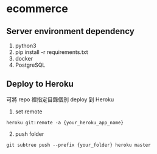 # ecommerce


## Server environment dependency
1. python3
2. pip install -r requirements.txt
3. docker
4. PostgreSQL


## Deploy to Heroku
可將 repo 裡指定目錄個別 deploy 到 Heroku

1. set remote
```
heroku git:remote -a {your_heroku_app_name}
```

2. push folder
```
git subtree push --prefix {your_folder} heroku master
```
